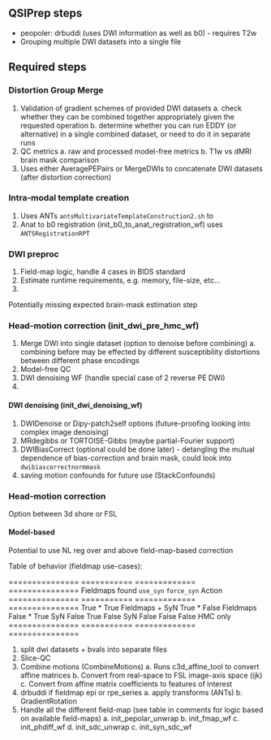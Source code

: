 ## QSIPrep steps

* peopoler: drbuddi (uses DWI information as well as b0) - requires T2w
* Grouping multiple DWI datasets into a single file


## Required steps

### Distortion Group Merge

1. Validation of gradient schemes of provided DWI datasets
    a. check whether they can be combined together appropriately given the requested operation
    b. determine whether you can run EDDY (or alternative) in a single combined dataset, or need to do it in separate runs
2. QC metrics
    a. raw and processed model-free metrics
    b. T1w vs dMRI brain mask comparison
3. Uses either AveragePEPairs or MergeDWIs to concatenate DWI datasets (after distortion correction) 


### Intra-modal template creation

1. Uses ANTs `antsMultivariateTemplateConstruction2.sh` to 
2. Anat to b0 registration (init_b0_to_anat_registration_wf) uses `ANTSRegistrationRPT`


### DWI preproc

1. Field-map logic, handle 4 cases in BIDS standard
2. Estimate runtime requirements, e.g. memory, file-size, etc...
3. 

Potentially missing expected brain-mask estimation step

### Head-motion correction (init_dwi_pre_hmc_wf)

1. Merge DWI into single dataset (option to denoise before combining)
    a. combining before may be effected by different susceptibility distortions between different phase encodings
2. Model-free QC
3. DWI denoising WF (handle special case of 2 reverse PE DWI)
4. 


#### DWI denoising (init_dwi_denoising_wf)

1. DWIDenoise or Dipy-patch2self options (future-proofing looking into complex image denoising)
2. MRdegibbs or TORTOISE-Gibbs (maybe partial-Fourier support)
3. DWIBiasCorrect (optional could be done later) - detangling the mutual dependence of bias-correction and brain mask, could look into `dwibiascorrectnormmask`
4. saving motion confounds for future use (StackConfounds)


### Head-motion correction

Option between 3d shore or FSL

#### Model-based

Potential to use NL reg over and above field-map-based correction


Table of behavior (fieldmap use-cases):

=============== =========== ============= ===============
Fieldmaps found ``use_syn`` ``force_syn``     Action
=============== =========== ============= ===============
True            *           True          Fieldmaps + SyN
True            *           False         Fieldmaps
False           *           True          SyN
False           True        False         SyN
False           False       False         HMC only
=============== =========== ============= ===============

1. split dwi datasets + bvals into separate files
2. Slice-QC
3. Combine motions (CombineMotions)
    a. Runs c3d_affine_tool to convert affine matrices
    b. Convert from real-space to FSL image-axis space (ijk)
    c. Convert from affine matrix coefficients to features of interest
4. drbuddi if fieldmap epi or rpe_series
    a. apply transforms (ANTs)
    b. GradientRotation
5. Handle all the different field-map (see table in comments for logic based on available field-maps)
    a. init_pepolar_unwrap
    b. init_fmap_wf
    c. init_phdiff_wf
    d. init_sdc_unwrap
    c. init_syn_sdc_wf



